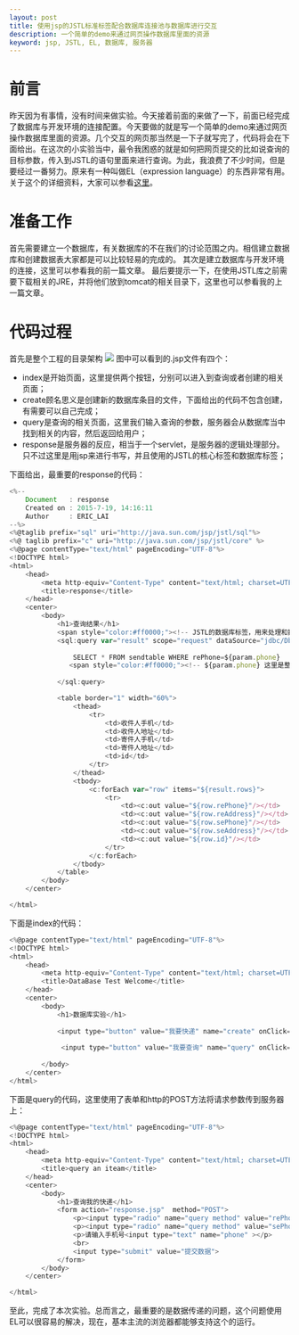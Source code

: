 ```yaml
---
layout: post
title: 使用jsp的JSTL标准标签配合数据库连接池与数据库进行交互
description: 一个简单的demo来通过网页操作数据库里面的资源
keyword: jsp, JSTL, EL, 数据库, 服务器
---
```


# 前言

昨天因为有事情，没有时间来做实验。今天接着前面的来做了一下，前面已经完成了数据库与开发环境的连接配置。今天要做的就是写一个简单的demo来通过网页操作数据库里面的资源。几个交互的网页那当然是一下子就写完了，代码将会在下面给出。在这次的小实验当中，最令我困惑的就是如何把网页提交的比如说查询的目标参数，传入到JSTL的语句里面来进行查询。为此，我浪费了不少时间，但是要经过一番努力。原来有一种叫做EL（expression language）的东西非常有用。关于这个的详细资料，大家可以参看[这里](http://www.javawind.net/help/html/jstl_el.htm)。

# 准备工作

首先需要建立一个数据库，有关数据库的不在我们的讨论范围之内。相信建立数据库和创建数据表大家都是可以比较轻易的完成的。
其次是建立数据库与开发环境的连接，这里可以参看我的前一篇文章。
最后要提示一下，在使用JSTL库之前需要下载相关的JRE，并将他们放到tomcat的相关目录下，这里也可以参看我的上一篇文章。

# 代码过程

首先是整个工程的目录架构
![](http://img.blog.csdn.net/20150719234110184?watermark/2/text/aHR0cDovL2Jsb2cuY3Nkbi5uZXQv/font/5a6L5L2T/fontsize/400/fill/I0JBQkFCMA==/dissolve/70/gravity/SouthEast)
图中可以看到的.jsp文件有四个：
* index是开始页面，这里提供两个按钮，分别可以进入到查询或者创建的相关页面；
* create顾名思义是创建新的数据库条目的文件，下面给出的代码不包含创建，有需要可以自己完成；
* query是查询的相关页面，这里我们输入查询的参数，服务器会从数据库当中找到相关的内容，然后返回给用户；
* response是服务器的反应，相当于一个servlet，是服务器的逻辑处理部分。只不过这里是用jsp来进行书写，并且使用的JSTL的核心标签和数据库标签；

下面给出，最重要的response的代码：

```javascript
<%-- 
    Document   : response
    Created on : 2015-7-19, 14:16:11
    Author     : ERIC_LAI
--%>
<%@taglib prefix="sql" uri="http://java.sun.com/jsp/jstl/sql"%>
<%@ taglib prefix="c" uri="http://java.sun.com/jsp/jstl/core" %>
<%@page contentType="text/html" pageEncoding="UTF-8"%>
<!DOCTYPE html>
<html>
    <head>
        <meta http-equiv="Content-Type" content="text/html; charset=UTF-8">
        <title>response</title>
    </head>
    <center>    
        <body>
            <h1>查询结果</h1>
            <span style="color:#ff0000;"><!-- JSTL的数据库标签，用来处理和数据库相关的内容，这里使用的是查询 --></span>
            <sql:query var="result" scope="request" dataSource="jdbc/DbTest">
                
                SELECT * FROM sendtable WHERE rePhone=${param.phone}
               <span style="color:#ff0000;"><!-- ${param.phone} 这里是整个的关键，使用EL将查询页面的请求参数读取出来，给select语句使用 --></span>
                
            </sql:query>

            <table border="1" width="60%">
                <thead>
                    <tr>
                        <td>收件人手机</td>
                        <td>收件人地址</td>
                        <td>寄件人手机</td>
                        <td>寄件人地址</td>
                        <td>id</td>
                    </tr>
                </thead>
                <tbody>
                    <c:forEach var="row" items="${result.rows}">
                        <tr>
                            <td><c:out value="${row.rePhone}"/></td>
                            <td><c:out value="${row.reAddress}"/></td>
                            <td><c:out value="${row.sePhone}"/></td>
                            <td><c:out value="${row.seAddress}"/></td>
                            <td><c:out value="${row.id}"/></td>
                        </tr>
                    </c:forEach>               
                </tbody>
            </table>
        </body>
    </center>

</html>
```

下面是index的代码：

```javascript
<%@page contentType="text/html" pageEncoding="UTF-8"%>
<!DOCTYPE html>
<html>
    <head>
        <meta http-equiv="Content-Type" content="text/html; charset=UTF-8">
        <title>DataBase Test Welcome</title>
    </head>
    <center>  
        <body>
            <h1>数据库实验</h1>
            
            <input type="button" value="我要快递" name="create" onClick="window.open('create.jsp');"/>
            
             <input type="button" value="我要查询" name="query" onClick="window.open('query.jsp');"/>
           
        </body>      
    </center>
</html>
```
下面是query的代码，这里使用了表单和http的POST方法将请求参数传到服务器上：

```javascript
<%@page contentType="text/html" pageEncoding="UTF-8"%>
<!DOCTYPE html>
<html>
    <head>
        <meta http-equiv="Content-Type" content="text/html; charset=UTF-8">
        <title>query an iteam</title>
    </head>
    <center>
        <body>
            <h1>查询我的快递</h1> 
            <form action="response.jsp"  method="POST">
                <p><input type="radio" name="query method" value="rePhone" checked="checked" />按照收件人手机查询</p>
                <p><input type="radio" name="query method" value="sePhone"   />按照寄件人手机查询</p>
                <p>请输入手机号<input type="text" name="phone" ></p>
                <br>
                <input type="submit" value="提交数据">
            </form>
        </body>
    </center>

</html>
```

至此，完成了本次实验。总而言之，最重要的是数据传递的问题，这个问题使用EL可以很容易的解决，现在，基本主流的浏览器都能够支持这个的运行。


